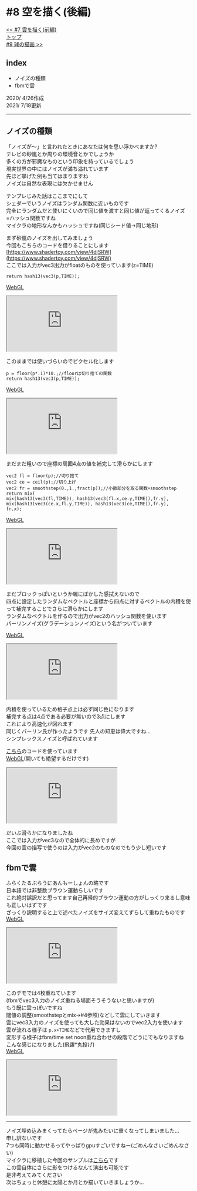 # #8 空を描く(後編)
[<< #7 雲を描く(前編)](?i=7)  
[トップ](?)  
[#9 球の描画 >>](?i=9)

## index
- ノイズの種類
- fbmで雲

2020/ 4/26作成  
2021/ 7/18更新

---
## ノイズの種類
「ノイズが〜」と言われたときにあなたは何を思い浮かべますか?  
テレビの砂嵐とか周りの環境音とかでしょうか  
多くの方が邪魔なものという印象を持っているでしょう  
現実世界の中にはノイズが満ち溢れています  
先ほど挙げた例も当てはまりますね  
ノイズは自然な表現には欠かせません  
	
テンプレじみた話はここまでにして  
シェダーでいうノイズはランダム関数に近いものです  
完全にランダムだと使いにくいので同じ値を渡すと同じ値が返ってくるノイズ  
=ハッシュ関数ですね  
マイクラの地形なんかもハッシュですね(同じシード値→同じ地形)  
	
まず砂嵐のノイズを出してみましょう  
今回もこちらのコードを借りることにします
[https://www.shadertoy.com/view/4djSRW](https://www.shadertoy.com/view/4djSRW)  
ここでは入力がvec3出力がfloatのものを使っています(z=TIME)  

```
return hash13(vec3(p,TIME));
```
[WebGL](https://mcbeeringi.github.io/others/gl.html?vsh=VY_NDoIwEISfZi8kQi0Q5CiWA8ZYgkaOBhVhE2kJFqI-veVHo6dJvt2Z2c2UavDUqhwoKbEoa61dfna0xHwX7SO-BTsAsmwFXmVTaV5lqh-nPNmwQxSmccLX406XNU8UxRhBtdQTl3gZjCiALoD64PUYiN_Xgc1-2szHy5gT6pjaalngBjNKHO1Zjeoy8EJNJ_hhQ1hxO8byjgql-Mb-XWn8vwQeewM=&fsh=ZVBND4IgGP41XGpzyNuWHstq69Cte2OKyqbgMF3263uBJLYOwHg-3o9nMKKUo9SKMNrKph3wrTvNnwSOhB4mJWtt-j-S0fv1dvaamZtFqgaxWZQMn8Hjq7LlY5sCYRnSYGm8cuTJ3qoIzS1ACZxsdcNL9GQO2uBJUgqp1UMs3np1pVdt4eomy_vlWEYBEoDYZ8RzMipq4ZzJqrdmK_dd8ff-mfcnu6WWFTI9l8qZ8zD-d61RiCrs4bEMAytcUNEgayyVrOtpFMESYvKFfoame1wMbwrdaRM32IVIs1ALFyjSePIP&c_rot=1.57,1.57,0&c_os=0.0,0.0,3.0&model=1)  
<iframe class='gl' src='https://mcbeeringi.github.io/others/gl.html?vsh=VY_NDoIwEISfZi8kQi0Q5CiWA8ZYgkaOBhVhE2kJFqI-veVHo6dJvt2Z2c2UavDUqhwoKbEoa61dfna0xHwX7SO-BTsAsmwFXmVTaV5lqh-nPNmwQxSmccLX406XNU8UxRhBtdQTl3gZjCiALoD64PUYiN_Xgc1-2szHy5gT6pjaalngBjNKHO1Zjeoy8EJNJ_hhQ1hxO8byjgql-Mb-XWn8vwQeewM=&fsh=ZVBND4IgGP41XGpzyNuWHstq69Cte2OKyqbgMF3263uBJLYOwHg-3o9nMKKUo9SKMNrKph3wrTvNnwSOhB4mJWtt-j-S0fv1dvaamZtFqgaxWZQMn8Hjq7LlY5sCYRnSYGm8cuTJ3qoIzS1ACZxsdcNL9GQO2uBJUgqp1UMs3np1pVdt4eomy_vlWEYBEoDYZ8RzMipq4ZzJqrdmK_dd8ff-mfcnu6WWFTI9l8qZ8zD-d61RiCrs4bEMAytcUNEgayyVrOtpFMESYvKFfoame1wMbwrdaRM32IVIs1ALFyjSePIP&fps=20&c_rot=1.57,1.57,0&c_os=0.0,0.0,3.0&model=1&stuff=none'></iframe>  

このままでは使いづらいのでピクセル化します  

```
p = floor(p*.1)*10.;//floorは切り捨ての関数
return hash13(vec3(p,TIME));
```
[WebGL](https://mcbeeringi.github.io/others/gl.html?vsh=VY_NDoIwEISfZi8kQi0Q5CiWA8ZYgkaOBhVhE2kJFqI-veVHo6dJvt2Z2c2UavDUqhwoKbEoa61dfna0xHwX7SO-BTsAsmwFXmVTaV5lqh-nPNmwQxSmccLX406XNU8UxRhBtdQTl3gZjCiALoD64PUYiN_Xgc1-2szHy5gT6pjaalngBjNKHO1Zjeoy8EJNJ_hhQ1hxO8byjgql-Mb-XWn8vwQeewM=&fsh=ZVFNb4QgEP01XGxCBmmyemzdNumht94boqgkLhhcN-v--s7AiiQ9IPF9zMwbZq9bsxhnWQmjGcYZ735y6srkO4O31Zre-cs_soSfr--PqLkpvxk7IHbTbYnXHPFdOaplFJKVFdKSaPzUyLMTqRjUBACTZ6ruVYueKkAFHi5ACtLLXPwS1Z3btU2oy7fHPbAlSMmlzH1eX1dvsxbByXc9mUkeu-Lf4zCfzpTSmQ6ZizI2mOs0_jPWonWXckSswoU1YVHZIKTj9-2IPDnnUfvEC-BAgQsBwJNp32Vn-n5ddDKn3cbuR5dh-v30amjcRMWPqV7TO1SpFqZuRB73Dw==&c_rot=1.57,1.57,0&c_os=0.0,0.0,3.0&model=1)  
<iframe class='gl' src='https://mcbeeringi.github.io/others/gl.html?vsh=VY_NDoIwEISfZi8kQi0Q5CiWA8ZYgkaOBhVhE2kJFqI-veVHo6dJvt2Z2c2UavDUqhwoKbEoa61dfna0xHwX7SO-BTsAsmwFXmVTaV5lqh-nPNmwQxSmccLX406XNU8UxRhBtdQTl3gZjCiALoD64PUYiN_Xgc1-2szHy5gT6pjaalngBjNKHO1Zjeoy8EJNJ_hhQ1hxO8byjgql-Mb-XWn8vwQeewM=&fsh=ZVFNb4QgEP01XGxCBmmyemzdNumht94boqgkLhhcN-v--s7AiiQ9IPF9zMwbZq9bsxhnWQmjGcYZ735y6srkO4O31Zre-cs_soSfr--PqLkpvxk7IHbTbYnXHPFdOaplFJKVFdKSaPzUyLMTqRjUBACTZ6ruVYueKkAFHi5ACtLLXPwS1Z3btU2oy7fHPbAlSMmlzH1eX1dvsxbByXc9mUkeu-Lf4zCfzpTSmQ6ZizI2mOs0_jPWonWXckSswoU1YVHZIKTj9-2IPDnnUfvEC-BAgQsBwJNp32Vn-n5ddDKn3cbuR5dh-v30amjcRMWPqV7TO1SpFqZuRB73Dw==&fps=20&c_rot=1.57,1.57,0&c_os=0.0,0.0,3.0&model=1&stuff=none'></iframe>  

まだまだ粗いので座標の周囲4点の値を補完して滑らかにします  

```
vec2 fl = floor(p);//切り捨て
vec2 ce = ceil(p);//切り上げ
vec2 fr = smoothstep(0.,1.,fract(p));//小数部分を取る関数+smoothstep
return mix(
mix(hash13(vec3(fl,TIME)), hash13(vec3(fl.x,ce.y,TIME)),fr.y),
mix(hash13(vec3(ce.x,fl.y,TIME)), hash13(vec3(ce,TIME)),fr.y),
fr.x);
```
[WebGL](https://mcbeeringi.github.io/others/gl.html?vsh=VY_NDoIwEISfZi8kQi0Q5CiWA8ZYgkaOBhVhE2kJFqI-veVHo6dJvt2Z2c2UavDUqhwoKbEoa61dfna0xHwX7SO-BTsAsmwFXmVTaV5lqh-nPNmwQxSmccLX406XNU8UxRhBtdQTl3gZjCiALoD64PUYiN_Xgc1-2szHy5gT6pjaalngBjNKHO1Zjeoy8EJNJ_hhQ1hxO8byjgql-Mb-XWn8vwQeewM=&fsh=hZJNa4QwEIZ_TS4WJB-F1WPrttBDb72XEBMNqJGoi7u_vjPxs7UgqCEzz7yTeWPrtbKddQ3htLRF2cJqKid7Il4JfRkaa5yvD0lOvz4-3ybmJv3dNgXEblpxWNopvpCl7EomCE8gLTANnxTy5IIUoSkGKBFXVPdSQU0SQhG8MaOCIS_28NNE525hs6Ab3x9jyHIqRCzEvs7rfvDNrkWojBceixGfusLusRVfrjilszlkammbUJyux5-nNtU2ReWcR_0opnj4iFEaryeZeaVXXmlbneHGr3hXO9eXXa_hPhIgecbws3o3y-ynX-4it8YM3da5tiNOExh4pu2fC0twsizc9yQa3D5C6GWmNPr4mzZ-9jY7aQTFqAFSB41_OqKBp40gNO6NKKrvdy-LzFVuMxQEnzfd1SMUYvvf4Ac=&c_rot=1.57,1.57,0&c_os=0.0,0.0,3.0&model=1)  
<iframe class='gl' src='https://mcbeeringi.github.io/others/gl.html?vsh=VY_NDoIwEISfZi8kQi0Q5CiWA8ZYgkaOBhVhE2kJFqI-veVHo6dJvt2Z2c2UavDUqhwoKbEoa61dfna0xHwX7SO-BTsAsmwFXmVTaV5lqh-nPNmwQxSmccLX406XNU8UxRhBtdQTl3gZjCiALoD64PUYiN_Xgc1-2szHy5gT6pjaalngBjNKHO1Zjeoy8EJNJ_hhQ1hxO8byjgql-Mb-XWn8vwQeewM=&fsh=hZJNa4QwEIZ_TS4WJB-F1WPrttBDb72XEBMNqJGoi7u_vjPxs7UgqCEzz7yTeWPrtbKddQ3htLRF2cJqKid7Il4JfRkaa5yvD0lOvz4-3ybmJv3dNgXEblpxWNopvpCl7EomCE8gLTANnxTy5IIUoSkGKBFXVPdSQU0SQhG8MaOCIS_28NNE525hs6Ab3x9jyHIqRCzEvs7rfvDNrkWojBceixGfusLusRVfrjilszlkammbUJyux5-nNtU2ReWcR_0opnj4iFEaryeZeaVXXmlbneHGr3hXO9eXXa_hPhIgecbws3o3y-ynX-4it8YM3da5tiNOExh4pu2fC0twsizc9yQa3D5C6GWmNPr4mzZ-9jY7aQTFqAFSB41_OqKBp40gNO6NKKrvdy-LzFVuMxQEnzfd1SMUYvvf4Ac=&fps=20&c_rot=1.57,1.57,0&c_os=0.0,0.0,3.0&model=1&stuff=none'></iframe>  

まだブロックっぽいというか雑にぼかした感拭えないので  
四点に設定したランダムなベクトルと座標から四点に対するベクトルの内積を使って補完することでさらに滑らかにします  
ランダムなベクトルを作るので出力がvec2のハッシュ関数を使います  
パーリンノイズ(グラデーションノイズ)という名がついています  

[WebGL](https://mcbeeringi.github.io/apps/webgl/index.html?vsh=VU9BDoJADHxNLyQCWSTAUVwOGOMSNHI0qAhNZJfgQtTXW8AYuXQy006nzbVu8dzpAphdYVk1hH1xWRIkYh8fYrEDJwR71Um8qbYmvc710M5EuuXHOMqSVGymmT5vXyjLaQUjaL66wutoRAnMBxaAN8hgB0McOPwvzXy-Dd8kn2WBGy4oaU3F5eBFxAc6stFd3k-JeqBGJX97ZmcZ8x_A4x8=&fsh=pVPLbsIwEPwaX4gwfjQEjiVQqYfeeq8iyMNSiJEDKOHru-tNIDxaKlWybGc9ntkdb3YuXZva2IopUZi82MGalTbZM71g4vVQmcy67d2hEp_vHyvCHBPXmiqH2DFdK1h2FMcjChRJXSjN1Ay-NQJgmiMiItwcA2LE9BIWFU55T0AHFM9csgbhWYf1asjJpdCSqRgiuBXdVswjrwLjiiwgto3tuWKfEG9PTaA113p4w6X7g6sG4v4Ob5rA3wDoCDanFjeKjyUmPpmwcDGWLFpJFi59lTj3vlXW1ClZQV6BXG9DF8tKyBHw1qHcMJ8e4BDQ-_EAUHeIEQ1AnecppBlyuBNIwR_WujUNVuqDMOiT_Lp5yFlWBqQ4Q9uF9zv2nUHOqzhz4zsExs_0NJ7Ry6f08ooeDODNjdLfC5FPC5H_KeR3enlFPygEty292A89drRmgw-YmMr36qWz8vLrzSV5bEtsqu6PAsGXS459Y2I_BTwkTXnpkGj5DQ==&c_rot=1.57,1.57,0&c_os=0.0,0.0,3.0&model=1)  
<iframe class="gl" src="https://mcbeeringi.github.io/apps/webgl/index.html?vsh=VU9BDoJADHxNLyQCWSTAUVwOGOMSNHI0qAhNZJfgQtTXW8AYuXQy006nzbVu8dzpAphdYVk1hH1xWRIkYh8fYrEDJwR71Um8qbYmvc710M5EuuXHOMqSVGymmT5vXyjLaQUjaL66wutoRAnMBxaAN8hgB0McOPwvzXy-Dd8kn2WBGy4oaU3F5eBFxAc6stFd3k-JeqBGJX97ZmcZ8x_A4x8=&fsh=pVPLbsIwEPwaX4gwfjQEjiVQqYfeeq8iyMNSiJEDKOHru-tNIDxaKlWybGc9ntkdb3YuXZva2IopUZi82MGalTbZM71g4vVQmcy67d2hEp_vHyvCHBPXmiqH2DFdK1h2FMcjChRJXSjN1Ay-NQJgmiMiItwcA2LE9BIWFU55T0AHFM9csgbhWYf1asjJpdCSqRgiuBXdVswjrwLjiiwgto3tuWKfEG9PTaA113p4w6X7g6sG4v4Ob5rA3wDoCDanFjeKjyUmPpmwcDGWLFpJFi59lTj3vlXW1ClZQV6BXG9DF8tKyBHw1qHcMJ8e4BDQ-_EAUHeIEQ1AnecppBlyuBNIwR_WujUNVuqDMOiT_Lp5yFlWBqQ4Q9uF9zv2nUHOqzhz4zsExs_0NJ7Ry6f08ooeDODNjdLfC5FPC5H_KeR3enlFPygEty292A89drRmgw-YmMr36qWz8vLrzSV5bEtsqu6PAsGXS459Y2I_BTwkTXnpkGj5DQ==&fps=30&c_rot=1.57,1.57,0&c_os=0.0,0.0,3.0&model=1&stuff=1"></iframe>  

内積を使っているため格子点上は必ず同じ色になります  
補完する点は4点である必要が無いので3点にします  
これにより高速化が図れます  
同じくパーリン氏が作ったようです 先人の知恵は偉大ですね…  
シンプレックスノイズと呼ばれています  

[こちら](https://github.com/ashima/webgl-noise/tree/master/src)のコードを使っています   
[WebGL](https://mcbeeringi.github.io/others/gl.html?vsh=VU9BDoJADHxNLyQCWSTAUVwOGOMSNHI0qAhNZJfgQtTXW8AYuXQy006nzbVu8dzpAphdYVk1hH1xWRIkYh8fYrEDJwR71Um8qbYmvc710M5EuuXHOMqSVGymmT5vXyjLaQUjaL66wutoRAnMBxaAN8hgB0McOPwvzXy-Dd8kn2WBGy4oaU3F5eBFxAc6stFd3k-JeqBGJX97ZmcZ8x_A4x8=&fsh=rVhbb6M6EP41eSEqMZeW8Ngl3VWltudI7fuKJDR4RYA1JDH59cfjsc29J1qtRAi-zPeNZ8bjgZIlO1rRIl-4JKWHtBT_n1kR1wvv24I8nnL6WbDjaNAlH8-vTzjnHLOG5gfRd052rvgrsV9cqxXeXLJJqh2jZY1MC-9R3B8ZixvxH-d7ca8TXp9YkiVVJVo_Xt5fxJ-7WXmblb8RjxU9llnCQVph3n7lBa0SUP6U70CFyp7BeDzVacGMhs8xaPu6e7rAQwQTqpQeY6l83UN5jWlei1_SSld1cjhNEb3EVX0s9maiSxyHrF1Xjq7pL2HvcFKO7pJcLgTloqJsmPBLjYIRiCHaWFPxn2XiLueDhVlSJeyc7OdM8cW1oVXN6PZUJ7CGU76Xi65T0Oz1-aPVFGjfE-h-eY6e3t6fwAc0S_6AM63rshLLXq0OtE5PW3tXHFexXOPqkmwP2R06-e8AS9dN4sq4FoHuiYbwobsWJl-rNkcHLAIZ_hKdJSKocxwjd7h_IMDW0LbQb44NMwFdoMFziDiW6cH9FGwMuz9g9zV78O2vMUo6hV0m7CjcPU9mlMGLW54vcZeSKrTk_AFoHTdZwZ7z8_tvVrfQbADt2EHorn03dHxCnPtQLYvY63sv8PzAJeG95_hKfWZYdKaq1O7XXjojvnKm9NJOpASYqhIYbC25yTamD0y2eoC1RFIlsvKU3bR3hkC-2itdING3JhqE2PcGDR9chOxkT5d8p0wi7goGuUUTqbVQFcaSQDtaLJAsxW9f1NgC7MhumkYpbDi6ULwFUv3K0LQHRzUc57y3fqXvPyINMKNvNWQ5GBKxxUqIFGI3V46g4pk312n1MiOIwXsnwcbzqGMmHmkuo5EcEBYoMvvKm1kbULcVjvkNwlq-k3M6duRaUelzaUR8sowFOzp0MZwxBi4MUZzbUNwJFLdFcW9D8cYojlmPN4-h42puLcuvhOZUX5pQ9r5pPcU6LAHUBsiqVVnMHWFPLGjTQg4uyXAnFrz0BjR3cgPrxgaJ1C74V-bLWNYahp-2waWzJVWh1MlFOuOayW3u_bJhAP73ovZVWXKYkqhjq1Cnrn5CX6sj4gaOpWRo5hkaw9BMMNy2ECTh8yTckPAJkl7G-sHiPU3yusKiKuABmLaguSyTirNMZ1BIVb9PMUsQ7hiXpax-irwuYBxOqmJXx2myZ0VuCpwPWRQxrI8reoWWE1hOYNwrA4FQ4NplhazuEBFYTllNRdUL2J_i5mP6Xvuh9dAChH7XNfrYy3-aGcR2fHd9H-C9s3PgHAtsMtwhIF0ZaQlkyU1ygUyoNgy_8kESVJH7q41cNdkPTZbQZ1Sp2qIUv_YeQ7MLdQ6SlTIIRIEVqJUOKHm7Vk3wa4w6EGqmhUDhwOiLyB2tOrqhYkImeptRyxBIGEvookNWPDYq5QzVMkLN7UKpEWpPx3hbYdUX9jqa8emlQLbtyaV2FGhuc7VNG3vm5JSyzqTs9aJl4Wny4FQA1Ygc3gQ_UthYa9AsIrpQtVyzRscUxwO0kTpdNOc2tLFmOk5AHy24nBd0xoLOTYKtO-9UmZSiHbuZLpx1ZNxqvBUl1bW5KLoKW1aVinO3wUgbscet2lunJ-0Y6ev1cmmlB-mj7LlS9KxjglGU2ny68CqdCREZPKndzIi4IxFHs8zUkKU3IaJYLv1z4a1gxzjDrwYHc0AMLJXjpxFEnH6bWWPVDCaJSnQa-FH1QiDCrd_rYgv--wMeTPf0QdlbYYkJCxO2UMvuVVXSvN3RXg6RluyOXnuj3mD00j8-Xymkp0-ax9mi_dJyjrNTMrRXayysron9oHZez1hQlUV8aCyoIyM-NBYUihEfWgpKvIgbS-Hb1jBzdbRZYLI_dofN-6ff1smIDjOtY29Dtj6a1L0c6H57rfbHVyeWRuYpO-Yhw3dCfEMv6F66Sb1CheqbBgl1ebGnn58n9S1Kvs7137LleQ3fCC3fVnnWvl-KgtlkDBIesp_fWXyIikx9cuuka4ViWEB_p6vkfw==&c_rot=1.57,1.57,0&c_os=0.0,0.0,3.0&model=1)(開いても絶望するだけです)  
<iframe class='gl' src='https://mcbeeringi.github.io/others/gl.html?vsh=VU9BDoJADHxNLyQCWSTAUVwOGOMSNHI0qAhNZJfgQtTXW8AYuXQy006nzbVu8dzpAphdYVk1hH1xWRIkYh8fYrEDJwR71Um8qbYmvc710M5EuuXHOMqSVGymmT5vXyjLaQUjaL66wutoRAnMBxaAN8hgB0McOPwvzXy-Dd8kn2WBGy4oaU3F5eBFxAc6stFd3k-JeqBGJX97ZmcZ8x_A4x8=&fsh=rVhbb6M6EP41eSEqMZeW8Ngl3VWltudI7fuKJDR4RYA1JDH59cfjsc29J1qtRAi-zPeNZ8bjgZIlO1rRIl-4JKWHtBT_n1kR1wvv24I8nnL6WbDjaNAlH8-vTzjnHLOG5gfRd052rvgrsV9cqxXeXLJJqh2jZY1MC-9R3B8ZixvxH-d7ca8TXp9YkiVVJVo_Xt5fxJ-7WXmblb8RjxU9llnCQVph3n7lBa0SUP6U70CFyp7BeDzVacGMhs8xaPu6e7rAQwQTqpQeY6l83UN5jWlei1_SSld1cjhNEb3EVX0s9maiSxyHrF1Xjq7pL2HvcFKO7pJcLgTloqJsmPBLjYIRiCHaWFPxn2XiLueDhVlSJeyc7OdM8cW1oVXN6PZUJ7CGU76Xi65T0Oz1-aPVFGjfE-h-eY6e3t6fwAc0S_6AM63rshLLXq0OtE5PW3tXHFexXOPqkmwP2R06-e8AS9dN4sq4FoHuiYbwobsWJl-rNkcHLAIZ_hKdJSKocxwjd7h_IMDW0LbQb44NMwFdoMFziDiW6cH9FGwMuz9g9zV78O2vMUo6hV0m7CjcPU9mlMGLW54vcZeSKrTk_AFoHTdZwZ7z8_tvVrfQbADt2EHorn03dHxCnPtQLYvY63sv8PzAJeG95_hKfWZYdKaq1O7XXjojvnKm9NJOpASYqhIYbC25yTamD0y2eoC1RFIlsvKU3bR3hkC-2itdING3JhqE2PcGDR9chOxkT5d8p0wi7goGuUUTqbVQFcaSQDtaLJAsxW9f1NgC7MhumkYpbDi6ULwFUv3K0LQHRzUc57y3fqXvPyINMKNvNWQ5GBKxxUqIFGI3V46g4pk312n1MiOIwXsnwcbzqGMmHmkuo5EcEBYoMvvKm1kbULcVjvkNwlq-k3M6duRaUelzaUR8sowFOzp0MZwxBi4MUZzbUNwJFLdFcW9D8cYojlmPN4-h42puLcuvhOZUX5pQ9r5pPcU6LAHUBsiqVVnMHWFPLGjTQg4uyXAnFrz0BjR3cgPrxgaJ1C74V-bLWNYahp-2waWzJVWh1MlFOuOayW3u_bJhAP73ovZVWXKYkqhjq1Cnrn5CX6sj4gaOpWRo5hkaw9BMMNy2ECTh8yTckPAJkl7G-sHiPU3yusKiKuABmLaguSyTirNMZ1BIVb9PMUsQ7hiXpax-irwuYBxOqmJXx2myZ0VuCpwPWRQxrI8reoWWE1hOYNwrA4FQ4NplhazuEBFYTllNRdUL2J_i5mP6Xvuh9dAChH7XNfrYy3-aGcR2fHd9H-C9s3PgHAtsMtwhIF0ZaQlkyU1ygUyoNgy_8kESVJH7q41cNdkPTZbQZ1Sp2qIUv_YeQ7MLdQ6SlTIIRIEVqJUOKHm7Vk3wa4w6EGqmhUDhwOiLyB2tOrqhYkImeptRyxBIGEvookNWPDYq5QzVMkLN7UKpEWpPx3hbYdUX9jqa8emlQLbtyaV2FGhuc7VNG3vm5JSyzqTs9aJl4Wny4FQA1Ygc3gQ_UthYa9AsIrpQtVyzRscUxwO0kTpdNOc2tLFmOk5AHy24nBd0xoLOTYKtO-9UmZSiHbuZLpx1ZNxqvBUl1bW5KLoKW1aVinO3wUgbscet2lunJ-0Y6ev1cmmlB-mj7LlS9KxjglGU2ny68CqdCREZPKndzIi4IxFHs8zUkKU3IaJYLv1z4a1gxzjDrwYHc0AMLJXjpxFEnH6bWWPVDCaJSnQa-FH1QiDCrd_rYgv--wMeTPf0QdlbYYkJCxO2UMvuVVXSvN3RXg6RluyOXnuj3mD00j8-Xymkp0-ax9mi_dJyjrNTMrRXayysron9oHZez1hQlUV8aCyoIyM-NBYUihEfWgpKvIgbS-Hb1jBzdbRZYLI_dofN-6ff1smIDjOtY29Dtj6a1L0c6H57rfbHVyeWRuYpO-Yhw3dCfEMv6F66Sb1CheqbBgl1ebGnn58n9S1Kvs7137LleQ3fCC3fVnnWvl-KgtlkDBIesp_fWXyIikx9cuuka4ViWEB_p6vkfw==&fps=20&c_rot=1.57,1.57,0&c_os=0.0,0.0,3.0&model=1&stuff=none'></iframe>  

だいぶ滑らかになりましたね  
ここでは入力がvec3なので全体的に長めですが  
今回の雲の描写で使うのは入力がvec2のものなのでもう少し短いです

## fbmで雲
ふらくたるぶらうにあんもーしょんの略です  
日本語では非整数ブラウン運動らしいです  
これ絶対誤訳だと思ってます自己再帰的ブラウン運動の方がしっくり来るし意味も正しいはずです  
ざっくり説明すると上で述べたノイズをサイズ変えてずらして重ねたものです   
[WebGL](https://mcbeeringi.github.io/others/gl.html?vsh=VU_RDoIwDPyavpAIOCTIozgeMMYRNPJopiI0kY3gIOrXu4Ex8tLLXXvXlivV4rlTBRC3wrJqNPbFZaEhZfvkkLAdeBG4q07gTba11muuTDtn2ZYekzhPM7YZZ3revlCUYwTR0Hx1idfBiALIEkgIgZHBDc068OjfNvv5tmxf-xwH_Gg2B7LWxacQxJobOrDBXd5PqXygQil-OZOzrOkPENAP&fsh=rVhbb6M4FP41fSEqMZcO4bElnVGldnal9n1EEhI8S4Dl0kB-_fr42MYYmI1GIxECts937scHl1WypzUt8juXpPSUluz_mBVxc-c93ZHHNqfHojpPJl3y8fL2jGs-46qn-YmNfSZ7l_2VOM6u9RpvLtkm9b6iZYOc7rxHdn-sqrhn_3F-YPcm6Zq2SrKkrtnbt9f3V_bnbtfedu1v2WNNz2WWdEAtMG-_8oLWCQjf5nsQobYXMB7bJi0qJeFLDNK-7Z8v8BDBgjql55gL34xQ3mKaN-yXDNR1k5zaOUavcd2ci4Na6BLHIRvX5bMb-pPZO5ylo_sk54ogXVSUfcX80iBhBGSINpWU_WcZu_P1YOEqqZPqMzksmeIX15bWTUV3bZOADm1-4Eo3KUj29vIxSAps3xMYfn2Jnr-_P4MPaJb8Bs-0acqaqb1en2iTtjt7X5zXMddxfUl2p-wenfxngLnrZnF5XLNA99gL86G7YSbfiPcOHXAX8PDn6FXCgjrHOXKP-QMBtoF3C_3m2LAS0BkaPIeIY6kRzKdgq7j7Bndfcg-e_hhHzk5gl0l1Zu5eZqaEwauzPJ_jrjir0OLrDdAm7rOiesk_3_-tmgG6MqAdOwjdje-Gjk-I8xAKtYi9efACzw9cEj54ji_ErxQXWalqkf3SS5-IL5zJvbRnJQGWigIGqcWTbKvGwGTrL6BLxEUia0_YTXrHBPJFruhAbGxDJAixHxQaPrgIqVVPl3ylFUfcFxXUFslI6EJFGHMG0tFMQbJiv0PR4BtgR3bf90JgxUOH6gYgMS4MTUdwVMJ1XTfSX8j7FysDlZK3NrmcFBOWYiVECrH7a4eg7Lnrr_PiZYoQg_eeg03XUUctPNOcRyM5ISywyOxr1y_agLoDcdzdQCzptZqj2bGTgnKfcyPik6UsqMmgYzhTDFQMUZzbUNwZFHdAcW9D8aYojtLHW8aQcbWky-pXREuir1Qoe09STqaHxYCGAFkPIrO1E-wZhbYDpHFxDvdM4ZVnsLnnCSxftshIZMHfvF7GvNdQ_OkQXLJaUhFKWi2SFVctHmrvL18UwP9e1L4KS5oliTq2CHXqyif0tdgibuCx4hz6ZQ694tDPcLhNEWTSLTPpFJNuhsmoYn2r4gNN8qbGpiroAjBtQXPeJhWfvJxBI1X_28ZVgnDnuCx591PkTQHzsFMV-yZOk0NV5KrB-eBNUYX9cU2v8OYElhMo9_JAIBR47bOCd3eICFzarKGs6wXsI7v5WL43fmh9GQBCX3eN3PbyH2oFsR3f3TwEeNcyB_axwCZmhgB1rag5kMWT5AKVUCRMd-2MIigi9-cQuWKxH6oqIfeoUryzVvw6egxVFsoaxDtlIIgCKxCaGiy7QVfJ4OcU1SDq54lA4EDJi8iaVJpsKBijib4viKUYcBiLySJDlj32ouSYYimi_naiVBENu2O8q7HrC0cD_XT3EiC7YecSGQWS251I095e2Dk5rTNLe71IWnia3TgFQD1hDl-CHykk1gYki4hsVC1X6eio5thAm4ijozm3oU0lk3EC8kjC1TKhMyV0biIc3Hkv2qQU7ahXunDRkfEg8Y61VNf-ItjV-GbVKdt3e4y0Cfd4EHvnjKgdRX29Xi4DtVE-ypEr2cgmJhhFqd3NN16lM0PCgye1-wUSd0LiSC4LPWTpzZAILpfxvvC9qM5xhqcGJ7VBGJbK8WgEEee_ZjbYNYNJohKdBn4UoxCIcBuPuvgG_-MJD5Z7cqMcaVhiwcKCzcSyR10VN68-O6oh3JL67HU06xmzl_H2-UahPB1pHmd3w0nLZ5y1iWmvwVjYXRP7i8i8kbGgK4s601jQR0adaSxoFKPOtBS0eFGnLIVfW2bl0qS5w2J_1qfV96c_9MmIDiut8yghBx_Nyl4ast_eq_32pcXSxDylZh5ifhOOvp2PT29svfyqlaNZcUmqp6KFcztANedb1hvp8yL9YA3nhecjJDTPFDFohq5F1ZfJyvhcZrRpD_rqB7X6iEd4rL3OYfHQdxPcxnEAJPPFwGpliMYuKc0KaXWW4hhFnSxIzSwhiPzWe9CKCkDSIxIOij4juG4xANpVSfyPTplkPK1MgNXEFhEC6i6aBeQOm71Errua-dk1Vn9icnk4Faq0qc9F0aRi-zIjZhIhqM8oBuGgqKAHXi3El3yo_CMD4UCPx7YewgADltgM1oGbqPPQPcKJtYUu0TdOEp6yH1-r-BQVmTj61doGQa_YQB45uqD_AQ==&c_rot=1.57,1.57,0&c_os=0.0,0.0,3.0&model=1)  
<iframe class='gl' src='https://mcbeeringi.github.io/others/gl.html?vsh=VU_RDoIwDPyavpAIOCTIozgeMMYRNPJopiI0kY3gIOrXu4Ex8tLLXXvXlivV4rlTBRC3wrJqNPbFZaEhZfvkkLAdeBG4q07gTba11muuTDtn2ZYekzhPM7YZZ3revlCUYwTR0Hx1idfBiALIEkgIgZHBDc068OjfNvv5tmxf-xwH_Gg2B7LWxacQxJobOrDBXd5PqXygQil-OZOzrOkPENAP&fsh=rVhbb6M4FP41fSEqMZcO4bElnVGldnal9n1EEhI8S4Dl0kB-_fr42MYYmI1GIxECts937scHl1WypzUt8juXpPSUluz_mBVxc-c93ZHHNqfHojpPJl3y8fL2jGs-46qn-YmNfSZ7l_2VOM6u9RpvLtkm9b6iZYOc7rxHdn-sqrhn_3F-YPcm6Zq2SrKkrtnbt9f3V_bnbtfedu1v2WNNz2WWdEAtMG-_8oLWCQjf5nsQobYXMB7bJi0qJeFLDNK-7Z8v8BDBgjql55gL34xQ3mKaN-yXDNR1k5zaOUavcd2ci4Na6BLHIRvX5bMb-pPZO5ylo_sk54ogXVSUfcX80iBhBGSINpWU_WcZu_P1YOEqqZPqMzksmeIX15bWTUV3bZOADm1-4Eo3KUj29vIxSAps3xMYfn2Jnr-_P4MPaJb8Bs-0acqaqb1en2iTtjt7X5zXMddxfUl2p-wenfxngLnrZnF5XLNA99gL86G7YSbfiPcOHXAX8PDn6FXCgjrHOXKP-QMBtoF3C_3m2LAS0BkaPIeIY6kRzKdgq7j7Bndfcg-e_hhHzk5gl0l1Zu5eZqaEwauzPJ_jrjir0OLrDdAm7rOiesk_3_-tmgG6MqAdOwjdje-Gjk-I8xAKtYi9efACzw9cEj54ji_ErxQXWalqkf3SS5-IL5zJvbRnJQGWigIGqcWTbKvGwGTrL6BLxEUia0_YTXrHBPJFruhAbGxDJAixHxQaPrgIqVVPl3ylFUfcFxXUFslI6EJFGHMG0tFMQbJiv0PR4BtgR3bf90JgxUOH6gYgMS4MTUdwVMJ1XTfSX8j7FysDlZK3NrmcFBOWYiVECrH7a4eg7Lnrr_PiZYoQg_eeg03XUUctPNOcRyM5ISywyOxr1y_agLoDcdzdQCzptZqj2bGTgnKfcyPik6UsqMmgYzhTDFQMUZzbUNwZFHdAcW9D8aYojtLHW8aQcbWky-pXREuir1Qoe09STqaHxYCGAFkPIrO1E-wZhbYDpHFxDvdM4ZVnsLnnCSxftshIZMHfvF7GvNdQ_OkQXLJaUhFKWi2SFVctHmrvL18UwP9e1L4KS5oliTq2CHXqyif0tdgibuCx4hz6ZQ694tDPcLhNEWTSLTPpFJNuhsmoYn2r4gNN8qbGpiroAjBtQXPeJhWfvJxBI1X_28ZVgnDnuCx591PkTQHzsFMV-yZOk0NV5KrB-eBNUYX9cU2v8OYElhMo9_JAIBR47bOCd3eICFzarKGs6wXsI7v5WL43fmh9GQBCX3eN3PbyH2oFsR3f3TwEeNcyB_axwCZmhgB1rag5kMWT5AKVUCRMd-2MIigi9-cQuWKxH6oqIfeoUryzVvw6egxVFsoaxDtlIIgCKxCaGiy7QVfJ4OcU1SDq54lA4EDJi8iaVJpsKBijib4viKUYcBiLySJDlj32ouSYYimi_naiVBENu2O8q7HrC0cD_XT3EiC7YecSGQWS251I095e2Dk5rTNLe71IWnia3TgFQD1hDl-CHykk1gYki4hsVC1X6eio5thAm4ijozm3oU0lk3EC8kjC1TKhMyV0biIc3Hkv2qQU7ahXunDRkfEg8Y61VNf-ItjV-GbVKdt3e4y0Cfd4EHvnjKgdRX29Xi4DtVE-ypEr2cgmJhhFqd3NN16lM0PCgye1-wUSd0LiSC4LPWTpzZAILpfxvvC9qM5xhqcGJ7VBGJbK8WgEEee_ZjbYNYNJohKdBn4UoxCIcBuPuvgG_-MJD5Z7cqMcaVhiwcKCzcSyR10VN68-O6oh3JL67HU06xmzl_H2-UahPB1pHmd3w0nLZ5y1iWmvwVjYXRP7i8i8kbGgK4s601jQR0adaSxoFKPOtBS0eFGnLIVfW2bl0qS5w2J_1qfV96c_9MmIDiut8yghBx_Nyl4ast_eq_32pcXSxDylZh5ifhOOvp2PT29svfyqlaNZcUmqp6KFcztANedb1hvp8yL9YA3nhecjJDTPFDFohq5F1ZfJyvhcZrRpD_rqB7X6iEd4rL3OYfHQdxPcxnEAJPPFwGpliMYuKc0KaXWW4hhFnSxIzSwhiPzWe9CKCkDSIxIOij4juG4xANpVSfyPTplkPK1MgNXEFhEC6i6aBeQOm71Errua-dk1Vn9icnk4Faq0qc9F0aRi-zIjZhIhqM8oBuGgqKAHXi3El3yo_CMD4UCPx7YewgADltgM1oGbqPPQPcKJtYUu0TdOEp6yH1-r-BQVmTj61doGQa_YQB45uqD_AQ==&fps=20&c_rot=1.57,1.57,0&c_os=0.0,0.0,3.0&model=1&stuff=none'></iframe>  

このデモでは4枚重ねています  
(fbmでvec3入力のノイズ重ねる場面そうそうないと思いますが)  
もう既に雲っぽいですね  
閾値の調整(smoothstepとmix→#4参照)などして雲にしていきます  
雲にvec3入力のノイズを使っても大した効果はないのでvec2入力を使います  
雲が流れる様子は `p.x+TIME`などで代用できますし  
変形する様子はfbm/time set noon重ね合わせの段階でどうにでもなりますね  
こんな感じになりました(飛躍*丸投げ)  
[WebGL](https://mcbeeringi.github.io/others/gl.html?vsh=VU_RDoIwDPyavpAIOCTIozgeMMYRNPJopiI0kY3gIOrXu4Ex8tLLXXvXlivV4rlTBRC3wrJqNPbFZaEhZfvkkLAdeBG4q07gTba11muuTDtn2ZYekzhPM7YZZ3revlCUYwTR0Hx1idfBiALIEkgIgZHBDc068OjfNvv5tmxf-xwH_Gg2B7LWxacQxJobOrDBXd5PqXygQil-OZOzrOkPENAP&fsh=vVZJk6IwFP41XrDEEATh2NJ21Rz6NvcpWlFTI8uwCf76ycvLBmrXnKYKMbzle2teUtXZgTWsLBaU5NmRdXnFV6drmbYLf7cgb13BTmWdc-KFnS-GScnPH597lOnTemTFmdP67ED5X4V0pcGpPuCXRxrFCxrN6MOCcipZbHf8XWdtVxdIJSs0V9ZcCb4dEKOR5_I3WfMfx4N1jAiOpvg7Afg-dYK-cIL-Tycg4iqr867N_jUV2ufBsXzwN8KDJf952r5l0zKrStYUJWuyx-B7Yxb04kNZNK1Vci624X8JyPjvmhChNH-ISz3Pp5soDDYk8KLtggph8azXmDHfJavmT93iEh1eh3xlUPwwJJRD-Ntos_HjBxTiBpCCCcpKRq9QVlxou_UDQsPYi-KQhhpGYKC8yBsVK0hm4g6WG4Ry4-ZlEishTO03nvQfdGdZZdJ3kTHVQb00fSxb_EqE9XE0BXyGNRikXvYkPmyCxxTeMHwDxjzbs4G4g_jY48coPj60OHZ6IrJPZKP4b4ZNFFvW4YlRaJ7BoxOT4zBK18Hb-13rcUFX8FYozL2VLOAyDaJ3BXthVew0FDcbzqyYqxxAWRMI84BlhSSCBkkmUvVCZ5jrWG7PR6GJIh0ETCCrKnGxnIMEHxAx0XVWOUowsWL9IHC_GQFYx1qGTCtleePk31OfxDLYzWR21KlOD-BJpXfY7YZOiDg9HJDPAC82YPrV4MxTipCqF4rloNXqsiuOSvGFeGrtAQnOEaxAc-E6NmHRZ3WTycGTqiBTNUkuknD5xt5ZM87uJGkpUd-OtR-pxp5xRwtnvNso4stRPXHX-hP6eNP6-oTxsCWEDDZQjp1yxnj41At2YnBu9_AOxAEzOdrUGXPafXJ1dYIo6rW8ZfUOiwK4c35XVRP-bGKB7OSEmlvt02uX6VSQJ82lJNO8urK2O9rSpqNOMKThsGIFCJtpI49zJICHoSQslzPX-KO8WcrKWCbl7UGfxCoyRzqCJRMr00gw906oaALdI7idOQD6qrP0t62ZXcEQmQMsH3KRIKBdqqeAonBPH8cMgYm81dD6gekOV0jHJYEjixOxpTeLe5q7h3qpq45p5SYvy_bStBkvejRvu3mbyWQoi-re1JeMC_DZzAq45XC-Kq6-SenGwH53-QZPPJe_qpU8F1VwnDY7EOLz9ddHnZ6T8ortZt-pcgYHgjwGXLi7uFuJDdNbMWIgurHgx_J4aPDPswP6Cw==&c_rot=1.0,1.57,1.57&c_os=0.0,0.3,1.5&model=1)  
<iframe class='gl' src='https://mcbeeringi.github.io/others/gl.html?vsh=VU_RDoIwDPyavpAIOCTIozgeMMYRNPJopiI0kY3gIOrXu4Ex8tLLXXvXlivV4rlTBRC3wrJqNPbFZaEhZfvkkLAdeBG4q07gTba11muuTDtn2ZYekzhPM7YZZ3revlCUYwTR0Hx1idfBiALIEkgIgZHBDc068OjfNvv5tmxf-xwH_Gg2B7LWxacQxJobOrDBXd5PqXygQil-OZOzrOkPENAP&fsh=vVZJk6IwFP41XrDEEATh2NJ21Rz6NvcpWlFTI8uwCf76ycvLBmrXnKYKMbzle2teUtXZgTWsLBaU5NmRdXnFV6drmbYLf7cgb13BTmWdc-KFnS-GScnPH597lOnTemTFmdP67ED5X4V0pcGpPuCXRxrFCxrN6MOCcipZbHf8XWdtVxdIJSs0V9ZcCb4dEKOR5_I3WfMfx4N1jAiOpvg7Afg-dYK-cIL-Tycg4iqr867N_jUV2ufBsXzwN8KDJf952r5l0zKrStYUJWuyx-B7Yxb04kNZNK1Vci624X8JyPjvmhChNH-ISz3Pp5soDDYk8KLtggph8azXmDHfJavmT93iEh1eh3xlUPwwJJRD-Ntos_HjBxTiBpCCCcpKRq9QVlxou_UDQsPYi-KQhhpGYKC8yBsVK0hm4g6WG4Ry4-ZlEishTO03nvQfdGdZZdJ3kTHVQb00fSxb_EqE9XE0BXyGNRikXvYkPmyCxxTeMHwDxjzbs4G4g_jY48coPj60OHZ6IrJPZKP4b4ZNFFvW4YlRaJ7BoxOT4zBK18Hb-13rcUFX8FYozL2VLOAyDaJ3BXthVew0FDcbzqyYqxxAWRMI84BlhSSCBkkmUvVCZ5jrWG7PR6GJIh0ETCCrKnGxnIMEHxAx0XVWOUowsWL9IHC_GQFYx1qGTCtleePk31OfxDLYzWR21KlOD-BJpXfY7YZOiDg9HJDPAC82YPrV4MxTipCqF4rloNXqsiuOSvGFeGrtAQnOEaxAc-E6NmHRZ3WTycGTqiBTNUkuknD5xt5ZM87uJGkpUd-OtR-pxp5xRwtnvNso4stRPXHX-hP6eNP6-oTxsCWEDDZQjp1yxnj41At2YnBu9_AOxAEzOdrUGXPafXJ1dYIo6rW8ZfUOiwK4c35XVRP-bGKB7OSEmlvt02uX6VSQJ82lJNO8urK2O9rSpqNOMKThsGIFCJtpI49zJICHoSQslzPX-KO8WcrKWCbl7UGfxCoyRzqCJRMr00gw906oaALdI7idOQD6qrP0t62ZXcEQmQMsH3KRIKBdqqeAonBPH8cMgYm81dD6gekOV0jHJYEjixOxpTeLe5q7h3qpq45p5SYvy_bStBkvejRvu3mbyWQoi-re1JeMC_DZzAq45XC-Kq6-SenGwH53-QZPPJe_qpU8F1VwnDY7EOLz9ddHnZ6T8ortZt-pcgYHgjwGXLi7uFuJDdNbMWIgurHgx_J4aPDPswP6Cw==&fps=20&c_rot=1.0,1.57,1.57&c_os=0.0,0.3,1.5&model=1&stuff=none'></iframe>  

---
ノイズ埋め込みまくってたらページが鬼みたいに重くなってしまいました…  
申し訳ないです  
7つも同時に動かせるってやっぱりgpuすごいですねー(ごめんなさいごめんなさい)  
マイクラに移植した今回のサンプルは[こちら](src/how_src_8.mcpack)です  
この雲自体にさらに影をつけるなんて演出も可能です  
是非考えてみてください  
次はちょっと休憩に太陽とか月とか描いていきましょうか…  

